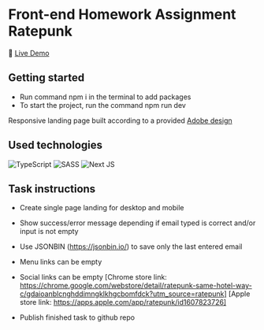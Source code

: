 # Front-end Homework Assignment Ratepunk
:eyes: [Live Demo]()

## Getting started

- Run command npm i in the terminal to add packages
- To start the project, run the command npm run dev

Responsive landing page built according to a provided [Adobe design](https://xd.adobe.com/view/71b314b1-abe5-4705-8721-c8608a7eb26d-24e0/screen/46f744db-617a-4d67-83b6-a16fb0f3dca0/)

## Used technologies
![TypeScript](https://img.shields.io/badge/typescript-%23007ACC.svg?style=for-the-badge&logo=typescript&logoColor=white)
![SASS](https://img.shields.io/badge/SASS-hotpink.svg?style=for-the-badge&logo=SASS&logoColor=white)
![Next JS](https://img.shields.io/badge/Next-black?style=for-the-badge&logo=next.js&logoColor=white)

## Task instructions

- Create single page landing for desktop and mobile
- Show success/error message depending if email typed is correct and/or input is not empty
- Use JSONBIN (https://jsonbin.io/) to save only the last entered email
- Menu links can be empty
- Social links can be empty
[Chrome store link: https://chrome.google.com/webstore/detail/ratepunk-same-hotel-way-c/gdaioanblcnghddimngklkhgcbomfdck?utm_source=ratepunk]
[Apple store link: https://apps.apple.com/app/ratepunk/id1607823726]

- Publish finished task to github repo
